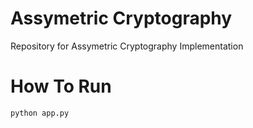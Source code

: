 # Assymetric Cryptography
Repository for Assymetric Cryptography Implementation

# How To Run
```
python app.py
```
